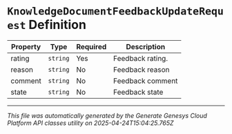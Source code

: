 # `KnowledgeDocumentFeedbackUpdateRequest` Definition

| Property | Type | Required | Description |
|----------|------|----------|-------------|
| rating | `string` | Yes | Feedback rating. |
| reason | `string` | No | Feedback reason |
| comment | `string` | No | Feedback comment |
| state | `string` | No | Feedback state |

---

*This file was automatically generated by the Generate Genesys Cloud Platform API classes utility on 2025-04-24T15:04:25.765Z*